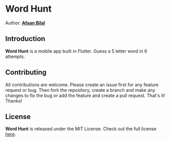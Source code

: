 Word Hunt
=============

Author: **[Afaan Bilal](https://afaan.dev)**

## Introduction
**Word Hunt** is a mobile app built in Flutter. Guess a 5 letter word in 6 attempts.

## Contributing
All contributions are welcome. Please create an issue first for any feature request
or bug. Then fork the repository, create a branch and make any changes to fix the bug
or add the feature and create a pull request. That's it!
Thanks!

## License
**Word Hunt** is released under the MIT License.
Check out the full license [here](LICENSE).
